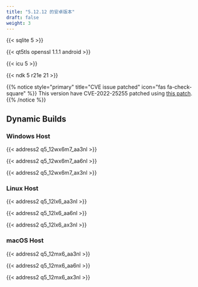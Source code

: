 ```yaml
---
title: "5.12.12 的安卓版本"
draft: false
weight: 3
---
```


{{< sqlite 5 >}}

{{< qt5tls openssl 1.1.1 android >}}

{{< icu 5 >}}

{{< ndk 5 r21e 21 >}}

{{% notice style="primary" title="CVE issue patched" icon="fas fa-check-square" %}}
This version have CVE-2022-25255 patched using [this patch](https://codereview.qt-project.org/c/qt/qtbase/+/396020).
{{% /notice %}}

## Dynamic Builds

### Windows Host

{{< address2 q5_12wx6m7_aa3nl >}}

{{< address2 q5_12wx6m7_aa6nl >}}

{{< address2 q5_12wx6m7_ax3nl >}}

### Linux Host

{{< address2 q5_12lx6_aa3nl >}}

{{< address2 q5_12lx6_aa6nl >}}

{{< address2 q5_12lx6_ax3nl >}}

### macOS Host

{{< address2 q5_12mx6_aa3nl >}}

{{< address2 q5_12mx6_aa6nl >}}

{{< address2 q5_12mx6_ax3nl >}}

